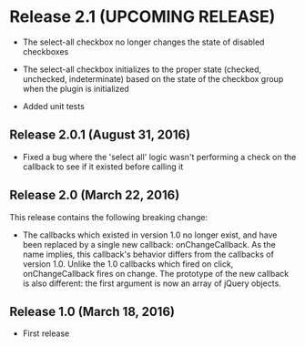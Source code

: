 # Release 2.1 (UPCOMING RELEASE)

* The select-all checkbox no longer changes the state of disabled checkboxes

* The select-all checkbox initializes to the proper state (checked, unchecked, indeterminate)
  based on the state of the checkbox group when the plugin is initialized

* Added unit tests


## Release 2.0.1 (August 31, 2016)

* Fixed a bug where the 'select all' logic wasn't performing a check on the callback to
  see if it existed before calling it


## Release 2.0 (March 22, 2016)

This release contains the following breaking change:

* The callbacks which existed in version 1.0 no longer exist, and have been replaced by
  a single new callback:  onChangeCallback.  As the name implies, this callback's
  behavior differs from the callbacks of version 1.0.  Unlike the 1.0 callbacks which
  fired on click, onChangeCallback fires on change.  The prototype of the new callback
  is also different:  the first argument is now an array of jQuery objects.


## Release 1.0 (March 18, 2016)

* First release
